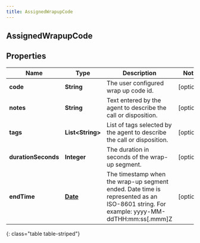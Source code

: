 ```yaml
---
title: AssignedWrapupCode
---
```


## AssignedWrapupCode

## Properties

| Name                | Type                                        | Description                                                                                                                           | Notes      |
| ------------------- | ------------------------------------------- | ------------------------------------------------------------------------------------------------------------------------------------- | ---------- |
| **code**            | <!----><!---->**String**<!---->             | The user configured wrap up code id.                                                                                                  | [optional] |
| **notes**           | <!----><!---->**String**<!---->             | Text entered by the agent to describe the call or disposition.                                                                        | [optional] |
| **tags**            | <!----><!---->**List&lt;String&gt;**<!----> | List of tags selected by the agent to describe the call or disposition.                                                               | [optional] |
| **durationSeconds** | <!----><!---->**Integer**<!---->            | The duration in seconds of the wrap-up segment.                                                                                       | [optional] |
| **endTime**         | <!----><!---->[**Date**](Date.md)<!---->    | The timestamp when the wrap-up segment ended. Date time is represented as an ISO-8601 string. For example: yyyy-MM-ddTHH:mm:ss[.mmm]Z | [optional] |

{: class="table table-striped"}
